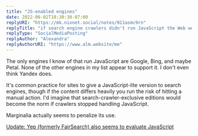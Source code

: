 ```yaml
---
title: "JS-enabled engines"
date: 2022-06-02T18:30:30-07:00
replyURI: "https://mk.nixnet.social/notes/911asmc9rn"
replyTitle: "if search engine crawlers didn't run JavaScript the Web would be better"
replyType: "SocialMediaPosting"
replyAuthor: "Alexandra"
replyAuthorURI: "https://www.alm.website/me"
---
```

The only engines I know of that run JavaScript are Google, Bing, and maybe Petal. None of the other engines in my list appear to support it. I don't even think Yandex does.

It's common practice for sites to give a JavaScript-lite version to search engines, though if the content differs heavily you run the risk of hitting a manual action. I'd imagine that search-crawler-exclusive editions would become the norm if crawlers stopped handling JavaScript.

Marginalia actually seems to penalize its use.

<p><ins>Update: Yep (formerly FairSearch) also seems to evaluate JavaScript</ins><p>
